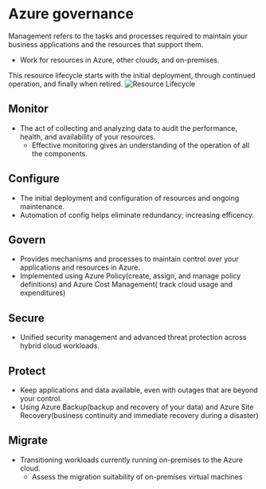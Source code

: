 # Azure governance

Management refers to the tasks and processes required to maintain your business applications and the resources that support them.

- Work for resources in Azure, other clouds, and on-premises.


This resource lifecycle starts with the initial deployment, through continued operation, and finally when retired.
![Resource Lifecycle](https://learn.microsoft.com/en-us/training/wwl-azure/governance-security/media/management-capabilities-4a4821fa.png)

## Monitor

- The act of collecting and analyzing data to audit the performance, health, and availability of your resources.
  - Effective monitoring gives an understanding of the operation of all the components.

## Configure

- The initial deployment and configuration of resources and ongoing maintenance.
- Automation of config helps eliminate redundancy; increasing efficency.

## Govern

- Provides mechanisms and processes to maintain control over your applications and resources in Azure. 
- Implemented using Azure Policy(create, assign, and manage policy definitions) and Azure Cost Management( track cloud usage and expenditures)

## Secure

- Unified security management and advanced threat protection across hybrid cloud workloads. 

## Protect

- Keep applications and data available, even with outages that are beyond your control.
- Using Azure Backup(backup and recovery of your data) and Azure Site Recovery(business continuity and immediate recovery during a disaster)

## Migrate

- Transitioning workloads currently running on-premises to the Azure cloud.
  - Assess the migration suitability of on-premises virtual machines 